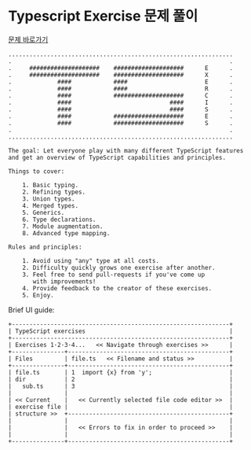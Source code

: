 # Typescript Exercise 문제 풀이

[문제 바로가기](https://typescript-exercises.github.io/)

    ................................................................
    .                                                              .
    .     ####################    ####################      E      .
    .     ####################    ####################      X      .
    .             ####            ####                      E      .
    .             ####            ####                      R      .
    .             ####            ####################      C      .
    .             ####                            ####      I      .
    .             ####                            ####      S      .
    .             ####            ####################      E      .
    .             ####            ####################      S      .
    .                                                              .
    ................................................................

    The goal: Let everyone play with many different TypeScript features
    and get an overview of TypeScript capabilities and principles.

    Things to cover:

        1. Basic typing.
        2. Refining types.
        3. Union types.
        4. Merged types.
        5. Generics.
        6. Type declarations.
        7. Module augmentation.
        8. Advanced type mapping.

    Rules and principles:

        1. Avoid using "any" type at all costs.
        2. Difficulty quickly grows one exercise after another.
        3. Feel free to send pull-requests if you've come up
           with improvements!
        4. Provide feedback to the creator of these exercises.
        5. Enjoy.

Brief UI guide:

    +--------------------------------------------------------------+
    | TypeScript exercises                                         |
    +--------------------------------------------------------------+
    | Exercises 1·2·3·4...   << Navigate through exercises >>      |
    +---------------+----------------------------------------------+
    | Files         | file.ts   << Filename and status >>          |
    +---------------+----------------------------------------------+
    | file.ts       | 1  import {x} from 'y';                      |
    | dir           | 2                                            |
    |   sub.ts      | 3                                            |
    |               |                                              |
    | << Current    |   << Currently selected file code editor >>  |
    | exercise file |                                              |
    | structure >>  +----------------------------------------------+
    |               |                                              |
    |               |   << Errors to fix in order to proceed >>    |
    |               |                                              |
    +---------------+----------------------------------------------+
